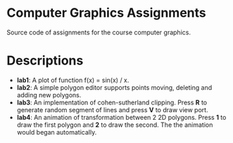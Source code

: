 # Computer Graphics Assignments
Source code of assignments for the course computer graphics. 

# Descriptions
+ **lab1**: A plot of function f(x) = sin(x) / x.
+ **lab2**: A simple polygon editor supports points moving, deleting and adding new polygons.
+ **lab3**: An implementation of cohen-sutherland clipping. Press **R** to generate random segment of lines and press **V** to draw view port.
+ **lab4**: An animation of transformation between 2 2D polygons. Press **1** to draw the first polygon and **2** to draw the second. The the animation would began automatically.
